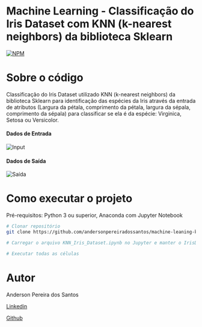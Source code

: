 # Machine Learning - Classificação do Iris Dataset com KNN (k-nearest neighbors) da biblioteca Sklearn

[![NPM](https://img.shields.io/npm/l/react)](https://github.com/andersonpereiradossantos/laravel-migration-seed-estados-cidade-brasil/blob/main/LICENSE) 

# Sobre o código

 Classificação do Iris Dataset utilizado KNN (k-nearest neighbors) da biblioteca Sklearn para identificação das espécies da Iris através da entrada de atributos (Largura da pétala, comprimento da pétala,  largura da sépala, comprimento da sépala) para classificar se ela é da espécie: Virginica, Setosa ou Versicolor.

#### Dados de Entrada

![Input](https://kedro.readthedocs.io/en/stable/_images/iris_measurements.png)

#### Dados de Saída

![Saída](https://miro.medium.com/max/700/1*uo6VfVH87jRjMZWVdwq3Vw.png)





# Como executar o projeto

Pré-requisitos: Python 3 ou superior, Anaconda com Jupyter Notebook

```bash
# Clonar repositório
git clone https://github.com/andersonpereiradossantos/machine-leaning-knn_Iris_dataset.git

# Carregar o arquivo KNN_Iris_Dataset.ipynb no Jupyter e manter o IrisDataset.xls na mesma localização do notebook.

# Executar todas as células
```



# Autor

Anderson Pereira dos Santos

[Linkedin](https://www.linkedin.com/in/andersonpereirasantos)

[Github](https://github.com/andersonpereiradossantos)
